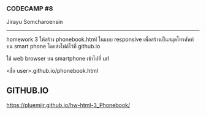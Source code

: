 ### CODECAMP #8
Jirayu Somcharoensin    
___
homework 3
ให้สร้าง phonebook.html ในแบบ responsive 
เพื่อสร้างเป็นสมุดโทรศัพท์บน smart phone
โดยส่งไฟล์ไว้ที่ github.io

ใช้ web browser บน smartphone เข้าไปที่  url

<ชื่อ user>.github.io/phonebook.html


## GITHUB.IO
https://pluemjir.github.io/hw-html-3_Phonebook/
